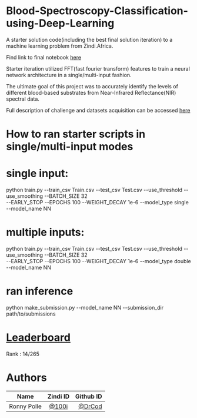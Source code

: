 # Blood-Spectroscopy-Classification-using-Deep-Learning

A starter solution code(including the best final solution iteration) to a machine learning problem from Zindi.Africa.

Find link to final notebook [here](https://github.com/DrCod/Blood-Spectroscopy-Classification-using-Deep-Learning/blob/main/Final%20Solution%20Implementation.ipynb)

Starter iteration utilized FFT(fast fourier transform) features to train a neural network architecture in a single/multi-input fashion.

The ultimate goal of this project was to accurately identify the levels of different blood-based substrates from Near-Infrared Reflectance(NIR) spectral data.

Full description of challenge and datasets acquisition can be accessed [here](https://zindi.africa/competitions/bloodsai-blood-spectroscopy-classification-challenge)

# How to ran starter scripts in single/multi-input modes 

# single input:

  python train.py --train_csv Train.csv --test_csv Test.csv --use_threshold --use_smoothing --BATCH_SIZE  32 \
                  --EARLY_STOP --EPOCHS 100 --WEIGHT_DECAY 1e-6 --model_type single --model_name NN
                
        
# multiple inputs:

  python train.py --train_csv Train.csv --test_csv Test.csv --use_threshold --use_smoothing --BATCH_SIZE  32 \
                  --EARLY_STOP --EPOCHS 100 --WEIGHT_DECAY 1e-6 --model_type double --model_name NN

# ran inference

python make_submission.py --model_name NN --submission_dir path/to/submissions

# [Leaderboard](https://zindi.africa/competitions/umojahack-africa-2022-advanced-challenge/leaderboard)

Rank : 14/265

# Authors

| Name        | Zindi ID           | Github ID  |
| ------------- |:-------------:| -----:|
| Ronny Polle      | [@100i](https://zindi.africa/users/100i) | [@DrCod](https://github.com/DrCod) |
